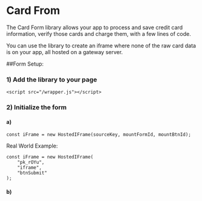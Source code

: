 # Card From
The Card Form library allows your app to process and save credit card information, verify those cards and charge them, with a few lines of code.

You can use the library to create an iframe where none of the raw card data is on your app, all hosted on a gateway server.

##Form Setup:

### 1) Add the library to your page
```
<script src="/wrapper.js"></script>
```

### 2) Initialize the form

#### a)

```
const iFrame = new HostedIFrame(sourceKey, mountFormId, mountBtnId);
```

Real World Example:
```
const iFrame = new HostedIFrame(
	"pk_rOYu",
	"iframe",
	"btnSubmit"
);
```
#### b)

